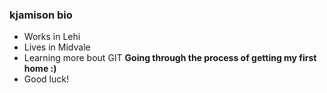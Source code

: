 ### kjamison bio

- Works in Lehi
- Lives in Midvale
- Learning more bout GIT
**Going through the process of getting my first home :)**
- Good luck!
